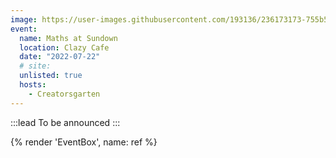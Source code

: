 ```yaml
---
image: https://user-images.githubusercontent.com/193136/236173173-755b513b-6398-46a7-9fcb-ced21153c094.png
event:
  name: Maths at Sundown
  location: Clazy Cafe
  date: "2022-07-22"
  # site:
  unlisted: true
  hosts:
    - Creatorsgarten
---
```


:::lead
To be announced
:::

{% render 'EventBox', name: ref %}
